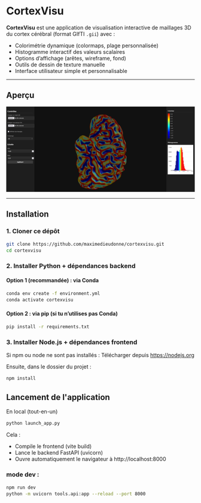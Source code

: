 # CortexVisu

**CortexVisu** est une application de visualisation interactive de maillages 3D du cortex cérébral (format GIfTI `.gii`) avec :

- Colorimétrie dynamique (colormaps, plage personnalisée)
- Histogramme interactif des valeurs scalaires
- Options d’affichage (arêtes, wireframe, fond)
- Outils de dessin de texture manuelle
- Interface utilisateur simple et personnalisable

---

## Aperçu


![alt text](https://github.com/maximedieudonne/cortexvisu/blob/master/asset/screen.JPG)

---

## Installation

### 1. Cloner ce dépôt

```bash
git clone https://github.com/maximedieudonne/cortexvisu.git
cd cortexvisu
```

### 2. Installer Python + dépendances backend

#### Option 1 (recommandée) : via Conda

```bash
conda env create -f environment.yml
conda activate cortexvisu
```

#### Option 2 : via pip (si tu n’utilises pas Conda)

```bash
pip install -r requirements.txt
```

### 3. Installer Node.js + dépendances frontend

Si npm ou node ne sont pas installés : Télécharger depuis https://nodejs.org

Ensuite, dans le dossier du projet :

```bash
npm install
```

## Lancement de l'application

En local (tout-en-un)

```bash
python launch_app.py
```

Cela : 
- Compile le frontend (vite build)
- Lance le backend FastAPI (uvicorn)
- Ouvre automatiquement le navigateur à http://localhost:8000


### mode dev : 

```bash
npm run dev
python -m uvicorn tools.api:app --reload --port 8000
```